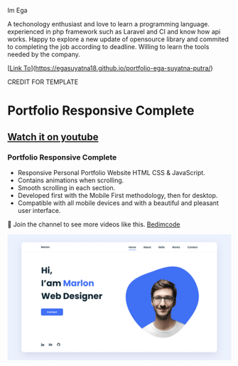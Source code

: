 Im Ega

A techonology enthusiast and love to learn a programming language. experienced in php framework such as Laravel and CI and know how api works. Happy to explore a new update of opensource library and commited to completing the job according to deadline. Willing to learn the tools needed by the company.

[[Link To](https://egasuyatna.com)](https://egasuyatna18.github.io/portfolio-ega-suyatna-putra/)

CREDIT FOR TEMPLATE
# Portfolio Responsive Complete
## [Watch it on youtube](https://youtu.be/AKNvTxWOdKw)
### Portfolio Responsive Complete

- Responsive Personal Portfolio Website HTML CSS & JavaScript.
- Contains animations when scrolling.
- Smooth scrolling in each section.
- Developed first with the Mobile First methodology, then for desktop.
- Compatible with all mobile devices and with a beautiful and pleasant user interface.

💙 Join the channel to see more videos like this. [Bedimcode](https://www.youtube.com/@Bedimcode)

![preview img](/preview.png)

